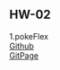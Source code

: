 ## HW-02
1.pokeFlex  
  [Github](https://github.com/AaronCHH/CSS_HW/blob/gh-pages/hw02/hw02_1/index.html)    
  [GitPage](https://aaronchh.github.io/CSS_HW/hw02/hw02_1/)  
